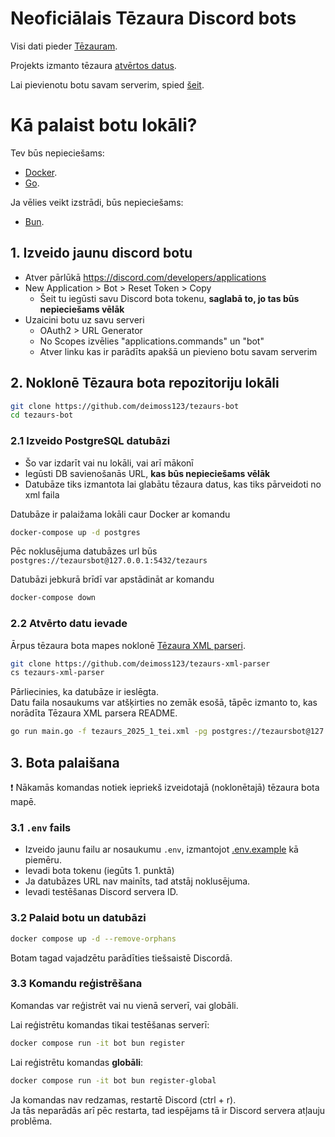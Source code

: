 # Neoficiālais Tēzaura Discord bots

Visi dati pieder [Tēzauram](https://tezaurs.lv/).

Projekts izmanto tēzaura [atvērtos datus](https://repository.clarin.lv/repository/xmlui/handle/20.500.12574/92).

Lai pievienotu botu savam serverim, spied [šeit](https://discord.com/api/oauth2/authorize?client_id=987805550014238720&permissions=0&scope=bot%20applications.commands).

# Kā palaist botu lokāli?

Tev būs nepieciešams:
- [Docker](https://www.docker.com).
- [Go](https://go.dev/).

Ja vēlies veikt izstrādi, būs nepieciešams:
- [Bun](https://bun.sh/).

## 1. Izveido jaunu discord botu

- Atver pārlūkā https://discord.com/developers/applications
- New Application > Bot > Reset Token > Copy
  - Šeit tu iegūsti savu Discord bota tokenu, **saglabā to, jo tas būs nepieciešams vēlāk**
- Uzaicini botu uz savu serveri
  - OAuth2 > URL Generator
  - No Scopes izvēlies "applications.commands" un "bot"
  - Atver linku kas ir parādīts apakšā un pievieno botu savam serverim

## 2. Noklonē Tēzaura bota repozitoriju lokāli

```sh
git clone https://github.com/deimoss123/tezaurs-bot
cd tezaurs-bot
```

### 2.1 Izveido PostgreSQL datubāzi

- Šo var izdarīt vai nu lokāli, vai arī mākonī
- Iegūsti DB savienošanās URL, **kas būs nepieciešams vēlāk**
- Datubāze tiks izmantota lai glabātu tēzaura datus, kas tiks pārveidoti no xml faila

Datubāze ir palaižama lokāli caur Docker ar komandu

```sh
docker-compose up -d postgres
```

Pēc noklusējuma datubāzes url būs `postgres://tezaursbot@127.0.0.1:5432/tezaurs`

Datubāzi jebkurā brīdī var apstādināt ar komandu
```sh
docker-compose down
```

### 2.2 Atvērto datu ievade

Ārpus tēzaura bota mapes noklonē [Tēzaura XML parseri](https://github.com/deimoss123/tezaurs-xml-parser).
```sh
git clone https://github.com/deimoss123/tezaurs-xml-parser
cs tezaurs-xml-parser
```

Pārliecinies, ka datubāze ir ieslēgta. <br>
Datu faila nosaukums var atšķirties no zemāk esošā, tāpēc izmanto to, kas norādīta Tēzaura XML parsera README.
```sh
go run main.go -f tezaurs_2025_1_tei.xml -pg postgres://tezaursbot@127.0.0.1:5432/tezaurs -table
```

## 3. Bota palaišana

❗ Nākamās komandas notiek iepriekš izveidotajā (noklonētajā) tēzaura bota mapē.

### 3.1 `.env` fails

- Izveido jaunu failu ar nosaukumu `.env`, izmantojot [.env.example](./.env.example) kā piemēru.
- Ievadi bota tokenu (iegūts 1. punktā)
- Ja datubāzes URL nav mainīts, tad atstāj noklusējuma.
- Ievadi testēšanas Discord servera ID.

### 3.2 Palaid botu un datubāzi

```sh
docker compose up -d --remove-orphans
```

Botam tagad vajadzētu parādīties tiešsaistē Discordā.

### 3.3 Komandu reģistrēšana

Komandas var reģistrēt vai nu vienā serverī, vai globāli.

Lai reģistrētu komandas tikai testēšanas serverī:
```sh
docker compose run -it bot bun register
```

Lai reģistrētu komandas **globāli**:
```sh
docker compose run -it bot bun register-global
```

Ja komandas nav redzamas, restartē Discord (ctrl + r). <br>
Ja tās neparādās arī pēc restarta, tad iespējams tā ir Discord servera atļauju problēma.
